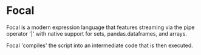 # Focal
Focal is a modern expression language that features streaming via the pipe operator '|' with native support for sets, pandas.dataframes, and arrays.

Focal 'compiles' the script into an intermediate code that is then executed.

